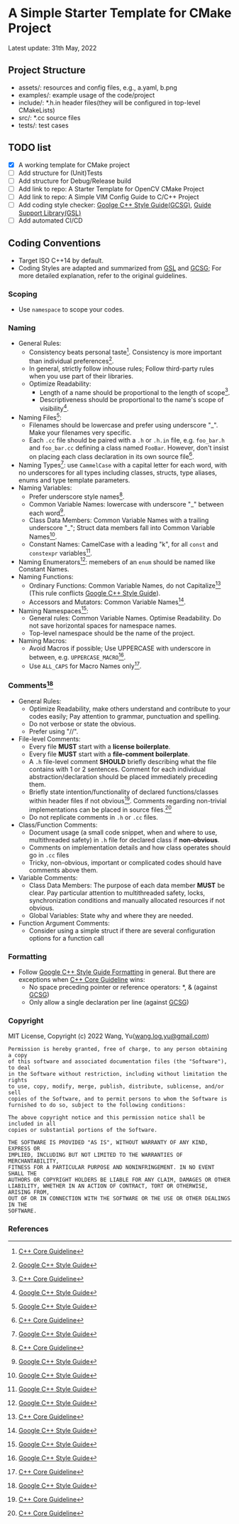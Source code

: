 # A Simple Starter Template for CMake Project 

Latest update: 31th May, 2022

## Project Structure

- assets/: resources and config files, e.g., a.yaml, b.png
- examples/: example usage of the code/project
- include/: \*.h.in header files(they will be configured in top-level CMakeLists)
- src/: \*.cc source files
- tests/: test cases

## TODO list

- [x] A working template for CMake project
- [ ] Add structure for (Unit)Tests
- [ ] Add structure for Debug/Release build
- [ ] Add link to repo: A Starter Template for OpenCV CMake Project
- [ ] Add link to repo: A Simple VIM Config Guide to C/C++ Project 
- [ ] Add coding style checker: [Goolge C++ Style Guide(GCSG)](https://google.github.io/styleguide/cppguide.html#cpplint), [Guide Support Library(GSL)](https://isocpp.github.io/CppCoreGuidelines/CppCoreGuidelines#S-gsl)
- [ ] Add automated CI/CD

## Coding Conventions
- Target ISO C++14 by default.
- Coding Styles are adapted and summarized from [GSL](https://isocpp.github.io/CppCoreGuidelines/CppCoreGuidelines#main) and [GCSG](https://google.github.io/styleguide/cppguide.html); For more detailed explanation, refer to the original guidelines.

### Scoping
- Use `namespace` to scope your codes.

### Naming
- General Rules:
  - Consistency beats personal taste[^1]. Consistency is more important than individual preferences[^2].
  - In general, strictly follow inhouse rules; Follow third-party rules when you use part of their libraries.
  - Optimize Readability:
    - Length of a name should be proportional to the length of scope[^1].
    - Descriptiveness should be proportional to the name's scope of visibility[^2].
- Naming Files[^2]:
  - Filenames should be lowercase and prefer using underscore "_". Make your filenames very specific.
  - Each `.cc` file should be paired with a `.h` or `.h.in` file, e.g. `foo_bar.h` and ```foo_bar.cc``` defining a class named `FooBar`. However, don't insist on placing each class declaration in its own source file[^1].
- Naming Types[^2]: use `CammelCase` with a capital letter for each word, with no underscores for all types including classes, structs, type aliases, enums and type template parameters.
- Naming Variables:
  - Prefer underscore style names[^1].
  - Common Variable Names: lowercase with underscore "_" between each word[^2].
  - Class Data Members: Common Variable Names with a trailing underscore "_"; Struct data members fall into Common Variable Names[^2].
  - Constant Names: CamelCase with a leading "k", for all `const` and `constexpr` variables[^2].
- Naming Enumerators[^2]: memebers of an `enum` should be named like Constant Names.
- Naming Functions:
  - Ordinary Functions: Common Variable Names, do not Capitalize[^1] (This rule conflicts [Google C++ Style Guide](https://google.github.io/styleguide/cppguide.html)).
  - Accessors and Mutators: Common Variable Names[^2].
- Naming Namespaces[^2]:
  - General rules: Common Variable Names. Optimise Readability. Do not save horizontal spaces for namespace names.
  - Top-level namespace should be the name of the project. 
- Naming Macros:
  - Avoid Macros if possible; Use UPPERCASE with underscore in between, e.g. ```UPPERCASE_MACRO```[^2].
  - Use ```ALL_CAPS``` for Macro Names only[^1].

### Comments[^2]
- General Rules:
  - Optimize Readability, make others understand and contribute to your codes easily; Pay attention to grammar, punctuation and spelling.
  - Do not verbose or state the obvious.
  - Prefer using "//".
- File-level Comments:
  - Every file **MUST** start with a **license boilerplate**.
  - Every file **MUST** start with a **file-comment boilerplate**.
  - A `.h` file-level comment **SHOULD** briefly describing what the file contains with 1 or 2 sentences. Comment for each individual abstraction/declaration should be placed immediately preceding them.
  - Briefly state intention/functionality of declared functions/classes within header files if not obvious[^1]. Comments regarding non-trivial implementations can be placed in source files.[^1]
  - Do not replicate comments in `.h` or `.cc` files.
- Class/Function Comments:
  - Document usage (a small code snippet, when and where to use, multithreaded safety) in `.h` file for declared class if **non-obvious**.
  - Comments on implementation details and how class operates should go in `.cc` files
  - Tricky, non-obvious, important or complicated codes should have comments above them.
- Variable Comments:
  - Class Data Members: The purpose of each data member **MUST** be clear. Pay particular attention to multithreaded safety, locks, synchronization conditions and manually allocated resources if not obvious.
  - Global Variables: State why and where they are needed.
- Function Argument Comments:
  - Consider using a simple struct if there are several configuration options for a function call

### Formatting
- Follow [Google C++ Style Guide Formatting](https://google.github.io/styleguide/cppguide.html#Formatting) in general. But there are exceptions when [C++ Core Guideline](https://isocpp.github.io/CppCoreGuidelines/CppCoreGuidelines#main) wins:
  - No space preceding pointer or reference operators: *, & (against [GCSG](https://google.github.io/styleguide/cppguide.html#Formatting)) 
  - Only allow a single declaration per line (against [GCSG](https://google.github.io/styleguide/cppguide.html#Formatting))

### Copyright
MIT License, Copyright (c) 2022 Wang, Yu(wang.log.yu@gmail.com) 

```
Permission is hereby granted, free of charge, to any person obtaining a copy
of this software and associated documentation files (the "Software"), to deal
in the Software without restriction, including without limitation the rights
to use, copy, modify, merge, publish, distribute, sublicense, and/or sell
copies of the Software, and to permit persons to whom the Software is
furnished to do so, subject to the following conditions:

The above copyright notice and this permission notice shall be included in all
copies or substantial portions of the Software.

THE SOFTWARE IS PROVIDED "AS IS", WITHOUT WARRANTY OF ANY KIND, EXPRESS OR
IMPLIED, INCLUDING BUT NOT LIMITED TO THE WARRANTIES OF MERCHANTABILITY,
FITNESS FOR A PARTICULAR PURPOSE AND NONINFRINGEMENT. IN NO EVENT SHALL THE
AUTHORS OR COPYRIGHT HOLDERS BE LIABLE FOR ANY CLAIM, DAMAGES OR OTHER
LIABILITY, WHETHER IN AN ACTION OF CONTRACT, TORT OR OTHERWISE, ARISING FROM,
OUT OF OR IN CONNECTION WITH THE SOFTWARE OR THE USE OR OTHER DEALINGS IN THE
SOFTWARE.
```

### References
[^1]: [C++ Core Guideline](https://isocpp.github.io/CppCoreGuidelines/CppCoreGuidelines#main)
[^2]: [Google C++ Style Guide](https://google.github.io/styleguide/cppguide.html)
[^3]: [Goolge C++ Style Guide: Formatting](https://google.github.io/styleguide/cppguide.html#Formatting)

